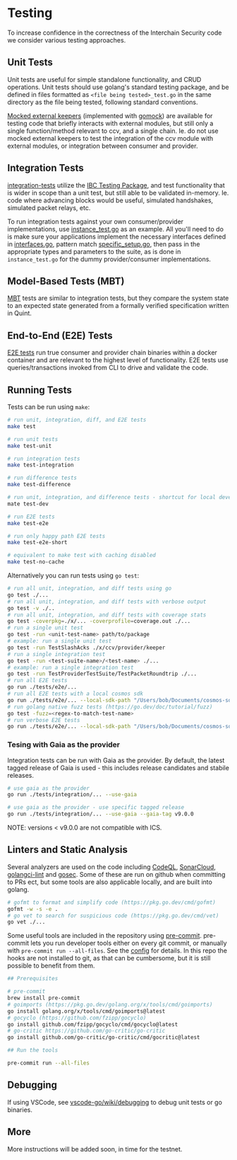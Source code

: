 # Testing 

To increase confidence in the correctness of the Interchain Security code we consider various testing approaches.

## Unit Tests

Unit tests are useful for simple standalone functionality, and CRUD operations. Unit tests should use golang's standard testing package, and be defined in files formatted as ```<file being tested>_test.go``` in the same directory as the file being tested, following standard conventions.

[Mocked external keepers](../../testutil/keeper/mocks.go) (implemented with [gomock](https://github.com/golang/mock)) are available for testing code that briefly interacts with external modules, but still only a single function/method relevant to ccv, and a single chain. Ie. do not use mocked external keepers to test the integration of the ccv module with external modules, or integration between consumer and provider.

## Integration Tests

[integration-tests](../../tests/integration/) utilize the [IBC Testing Package](https://github.com/cosmos/ibc-go/tree/main/testing), and test functionality that is wider in scope than a unit test, but still able to be validated in-memory. Ie. code where advancing blocks would be useful, simulated handshakes, simulated packet relays, etc.

To run integration tests against your own consumer/provider implementations, use [instance_test.go](../../tests/integration/instance_test.go) as an example. All you'll need to do is make sure your applications implement the necessary interfaces defined in [interfaces.go](../../testutil/integration/interfaces.go), pattern match [specific_setup.go](../../testutil/ibc_testing/specific_setup.go), then pass in the appropriate types and parameters to the suite, as is done in `instance_test.go` for the dummy provider/consumer implementations.

## Model-Based Tests (MBT)

[MBT](tests/mbt/) tests are similar to integration tests, but they compare the system state to an expected state generated from a formally verified specification written in Quint.

## End-to-End (E2E) Tests 

[E2E tests](../../tests/e2e/) run true consumer and provider chain binaries within a docker container and are relevant to the highest level of functionality. E2E tests use queries/transactions invoked from CLI to drive and validate the code.

## Running Tests
Tests can be run using `make`:

```bash
# run unit, integration, diff, and E2E tests
make test

# run unit tests
make test-unit

# run integration tests
make test-integration

# run difference tests
make test-difference

# run unit, integration, and difference tests - shortcut for local development
mate test-dev

# run E2E tests
make test-e2e

# run only happy path E2E tests
make test-e2e-short

# equivalent to make test with caching disabled
make test-no-cache
```

Alternatively you can run tests using `go test`:
```bash
# run all unit, integration, and diff tests using go
go test ./...
# run all unit, integration, and diff tests with verbose output
go test -v ./..
# run all unit, integration, and diff tests with coverage stats
go test -coverpkg=./x/... -coverprofile=coverage.out ./...
# run a single unit test
go test -run <unit-test-name> path/to/package
# example: run a single unit test
go test -run TestSlashAcks ./x/ccv/provider/keeper
# run a single integration test
go test -run <test-suite-name>/<test-name> ./...
# example: run a single integration test
go test -run TestProviderTestSuite/TestPacketRoundtrip ./...
# run all E2E tests
go run ./tests/e2e/...
# run all E2E tests with a local cosmos sdk
go run ./tests/e2e/... --local-sdk-path "/Users/bob/Documents/cosmos-sdk/"
# run golang native fuzz tests (https://go.dev/doc/tutorial/fuzz)
go test -fuzz=<regex-to-match-test-name>
# run verbose E2E tests
go run ./tests/e2e/... --local-sdk-path "/Users/bob/Documents/cosmos-sdk/" --verbose
```

### Tesing with Gaia as the provider

Integration tests can be run with Gaia as the provider.
By default, the latest tagged release of Gaia is used - this includes release candidates and stabile releases.

```bash
# use gaia as the provider
go run ./tests/integration/... --use-gaia

# use gaia as the provider - use specific tagged release
go run ./tests/integration/... --use-gaia --gaia-tag v9.0.0
```

NOTE: versions < v9.0.0 are not compatible with ICS.

## Linters and Static Analysis

Several analyzers are used on the code including [CodeQL](https://codeql.github.com/), [SonarCloud](https://sonarcloud.io/), [golangci-lint](https://golangci-lint.run/) and [gosec](https://github.com/securego/gosec). Some of these are run on github when committing to PRs ect, but some tools are also applicable locally, and are built into golang.

```bash
# gofmt to format and simplify code (https://pkg.go.dev/cmd/gofmt)
gofmt -w -s -e .
# go vet to search for suspicious code (https://pkg.go.dev/cmd/vet)
go vet ./...
```

Some useful tools are included in the repository using [pre-commit](https://pre-commit.com/hooks.html). pre-commit lets you run developer tools either on every git commit, or manually with `pre-commit run --all-files`. See the [config](../../.pre-commit-config.yaml) for details. In this repo the hooks are not installed to git, as that can be cumbersome, but it is still possible to benefit from them.

```bash
## Prerequisites

# pre-commit
brew install pre-commit
# goimports (https://pkg.go.dev/golang.org/x/tools/cmd/goimports)
go install golang.org/x/tools/cmd/goimports@latest
# gocyclo (https://github.com/fzipp/gocyclo)
go install github.com/fzipp/gocyclo/cmd/gocyclo@latest
# go-critic https://github.com/go-critic/go-critic
go install github.com/go-critic/go-critic/cmd/gocritic@latest

## Run the tools

pre-commit run --all-files
```

## Debugging

If using VSCode, see [vscode-go/wiki/debugging](https://github.com/golang/vscode-go/wiki/debugging) to debug unit tests or go binaries.

## More

More instructions will be added soon, in time for the testnet. 